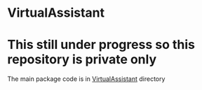 # VirtualAssistant
# This still under progress so this repository is private only

The main package code is in [VirtualAssistant](https://github.com/Naman23-coder/VirtualAssistant/tree/main/VirtualAssistant) directory
